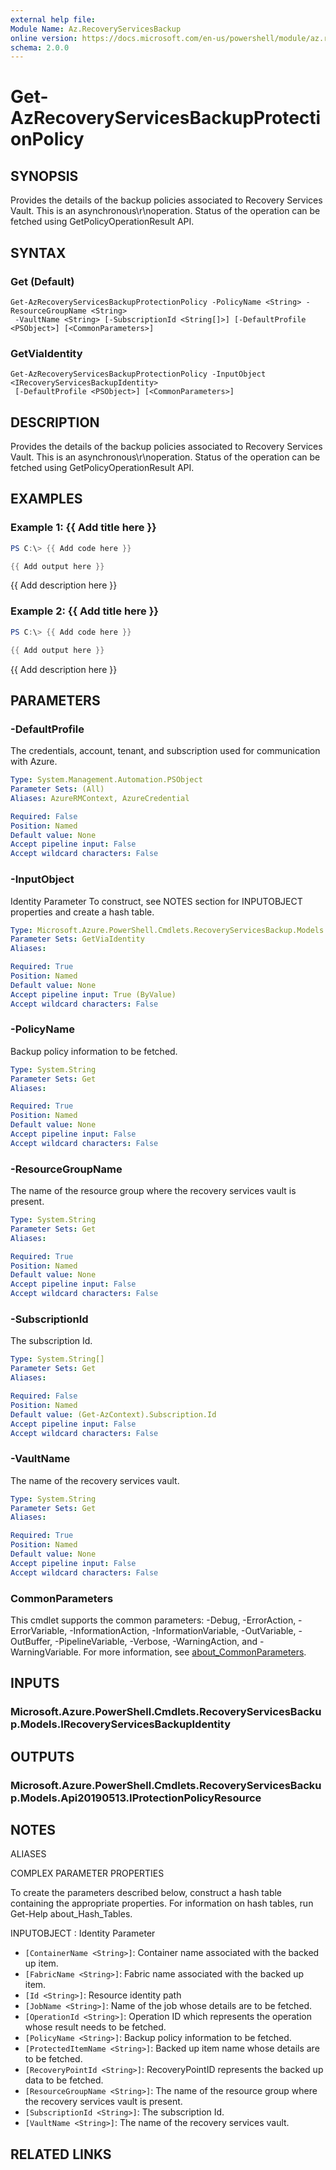 ```yaml
---
external help file:
Module Name: Az.RecoveryServicesBackup
online version: https://docs.microsoft.com/en-us/powershell/module/az.recoveryservicesbackup/get-azrecoveryservicesbackupprotectionpolicy
schema: 2.0.0
---
```


# Get-AzRecoveryServicesBackupProtectionPolicy

## SYNOPSIS
Provides the details of the backup policies associated to Recovery Services Vault.
This is an asynchronous\r\noperation.
Status of the operation can be fetched using GetPolicyOperationResult API.

## SYNTAX

### Get (Default)
```
Get-AzRecoveryServicesBackupProtectionPolicy -PolicyName <String> -ResourceGroupName <String>
 -VaultName <String> [-SubscriptionId <String[]>] [-DefaultProfile <PSObject>] [<CommonParameters>]
```

### GetViaIdentity
```
Get-AzRecoveryServicesBackupProtectionPolicy -InputObject <IRecoveryServicesBackupIdentity>
 [-DefaultProfile <PSObject>] [<CommonParameters>]
```

## DESCRIPTION
Provides the details of the backup policies associated to Recovery Services Vault.
This is an asynchronous\r\noperation.
Status of the operation can be fetched using GetPolicyOperationResult API.

## EXAMPLES

### Example 1: {{ Add title here }}
```powershell
PS C:\> {{ Add code here }}

{{ Add output here }}
```

{{ Add description here }}

### Example 2: {{ Add title here }}
```powershell
PS C:\> {{ Add code here }}

{{ Add output here }}
```

{{ Add description here }}

## PARAMETERS

### -DefaultProfile
The credentials, account, tenant, and subscription used for communication with Azure.

```yaml
Type: System.Management.Automation.PSObject
Parameter Sets: (All)
Aliases: AzureRMContext, AzureCredential

Required: False
Position: Named
Default value: None
Accept pipeline input: False
Accept wildcard characters: False
```

### -InputObject
Identity Parameter
To construct, see NOTES section for INPUTOBJECT properties and create a hash table.

```yaml
Type: Microsoft.Azure.PowerShell.Cmdlets.RecoveryServicesBackup.Models.IRecoveryServicesBackupIdentity
Parameter Sets: GetViaIdentity
Aliases:

Required: True
Position: Named
Default value: None
Accept pipeline input: True (ByValue)
Accept wildcard characters: False
```

### -PolicyName
Backup policy information to be fetched.

```yaml
Type: System.String
Parameter Sets: Get
Aliases:

Required: True
Position: Named
Default value: None
Accept pipeline input: False
Accept wildcard characters: False
```

### -ResourceGroupName
The name of the resource group where the recovery services vault is present.

```yaml
Type: System.String
Parameter Sets: Get
Aliases:

Required: True
Position: Named
Default value: None
Accept pipeline input: False
Accept wildcard characters: False
```

### -SubscriptionId
The subscription Id.

```yaml
Type: System.String[]
Parameter Sets: Get
Aliases:

Required: False
Position: Named
Default value: (Get-AzContext).Subscription.Id
Accept pipeline input: False
Accept wildcard characters: False
```

### -VaultName
The name of the recovery services vault.

```yaml
Type: System.String
Parameter Sets: Get
Aliases:

Required: True
Position: Named
Default value: None
Accept pipeline input: False
Accept wildcard characters: False
```

### CommonParameters
This cmdlet supports the common parameters: -Debug, -ErrorAction, -ErrorVariable, -InformationAction, -InformationVariable, -OutVariable, -OutBuffer, -PipelineVariable, -Verbose, -WarningAction, and -WarningVariable. For more information, see [about_CommonParameters](http://go.microsoft.com/fwlink/?LinkID=113216).

## INPUTS

### Microsoft.Azure.PowerShell.Cmdlets.RecoveryServicesBackup.Models.IRecoveryServicesBackupIdentity

## OUTPUTS

### Microsoft.Azure.PowerShell.Cmdlets.RecoveryServicesBackup.Models.Api20190513.IProtectionPolicyResource

## NOTES

ALIASES

COMPLEX PARAMETER PROPERTIES

To create the parameters described below, construct a hash table containing the appropriate properties. For information on hash tables, run Get-Help about_Hash_Tables.


INPUTOBJECT <IRecoveryServicesBackupIdentity>: Identity Parameter
  - `[ContainerName <String>]`: Container name associated with the backed up item.
  - `[FabricName <String>]`: Fabric name associated with the backed up item.
  - `[Id <String>]`: Resource identity path
  - `[JobName <String>]`: Name of the job whose details are to be fetched.
  - `[OperationId <String>]`: Operation ID which represents the operation whose result needs to be fetched.
  - `[PolicyName <String>]`: Backup policy information to be fetched.
  - `[ProtectedItemName <String>]`: Backed up item name whose details are to be fetched.
  - `[RecoveryPointId <String>]`: RecoveryPointID represents the backed up data to be fetched.
  - `[ResourceGroupName <String>]`: The name of the resource group where the recovery services vault is present.
  - `[SubscriptionId <String>]`: The subscription Id.
  - `[VaultName <String>]`: The name of the recovery services vault.

## RELATED LINKS

